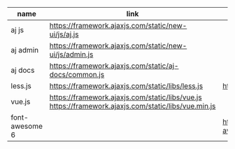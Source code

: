 

|name| link|CDN|
|---  |---|--|
|aj js    | https://framework.ajaxjs.com/static/new-ui/js/aj.js ||
|aj admin | https://framework.ajaxjs.com/static/new-ui/js/admin.js ||
|aj docs | https://framework.ajaxjs.com/static/aj-docs/common.js ||
|less.js  | https://framework.ajaxjs.com/static/libs/less.js|https://cdn.jsdelivr.net/npm/less|
|vue.js   | https://framework.ajaxjs.com/static/libs/vue.js<br/>https://framework.ajaxjs.com/static/libs/vue.min.js|
|font-awesome 6||https://cdnjs.cloudflare.com/ajax/libs/font-awesome/6.2.0/css/all.min.css|